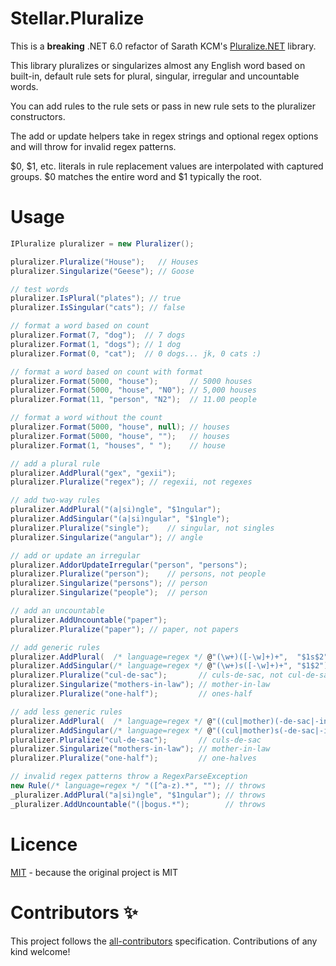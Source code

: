 # Stellar.Pluralize
This is a **breaking** .NET 6.0 refactor of Sarath KCM's [Pluralize.NET](https://github.com/sarathkcm/Pluralize.NET) library.

This library pluralizes or singularizes almost any English word based on built-in, default rule sets for plural, singular, irregular and uncountable words.

You can add rules to the rule sets or pass in new rule sets to the pluralizer constructors.

The add or update helpers take in regex strings and optional regex options and will throw for invalid regex patterns.

$0, $1, etc. literals in rule replacement values are interpolated with captured groups. $0 matches the entire word and $1 typically the root.

# Usage
```C#
IPluralize pluralizer = new Pluralizer();

pluralizer.Pluralize("House");   // Houses
pluralizer.Singularize("Geese"); // Goose

// test words
pluralizer.IsPlural("plates"); // true
pluralizer.IsSingular("cats"); // false

// format a word based on count
pluralizer.Format(7, "dog");  // 7 dogs
pluralizer.Format(1, "dogs"); // 1 dog
pluralizer.Format(0, "cat");  // 0 dogs... jk, 0 cats :)

// format a word based on count with format
pluralizer.Format(5000, "house");       // 5000 houses
pluralizer.Format(5000, "house", "N0"); // 5,000 houses
pluralizer.Format(11, "person", "N2");  // 11.00 people

// format a word without the count 
pluralizer.Format(5000, "house", null); // houses
pluralizer.Format(5000, "house", "");   // houses
pluralizer.Format(1, "houses", " ");    // house

// add a plural rule
pluralizer.AddPlural("gex", "gexii");
pluralizer.Pluralize("regex"); // regexii, not regexes

// add two-way rules
pluralizer.AddPlural("(a|si)ngle", "$1ngular");
pluralizer.AddSingular("(a|si)ngular", "$1ngle");
pluralizer.Pluralize("single");    // singular, not singles
pluralizer.Singularize("angular"); // angle

// add or update an irregular
pluralizer.AddorUpdateIrregular("person", "persons");
pluralizer.Pluralize("person");    // persons, not people
pluralizer.Singularize("persons"); // person
pluralizer.Singularize("people");  // person

// add an uncountable
pluralizer.AddUncountable("paper");
pluralizer.Pluralize("paper"); // paper, not papers

// add generic rules
pluralizer.AddPlural(  /* language=regex */ @"(\w+)([-\w]+)+",  "$1s$2");
pluralizer.AddSingular(/* language=regex */ @"(\w+)s([-\w]+)+", "$1$2");
pluralizer.Pluralize("cul-de-sac");       // culs-de-sac, not cul-de-sacs
pluralizer.Singularize("mothers-in-law"); // mother-in-law
pluralizer.Pluralize("one-half");         // ones-half

// add less generic rules
pluralizer.AddPlural(  /* language=regex */ @"((cul|mother)(-de-sac|-in-law))",  "$2s$3");
pluralizer.AddSingular(/* language=regex */ @"((cul|mother)s(-de-sac|-in-law))", "$2$3");
pluralizer.Pluralize("cul-de-sac");       // culs-de-sac
pluralizer.Singularize("mothers-in-law"); // mother-in-law
pluralizer.Pluralize("one-half");         // one-halves

// invalid regex patterns throw a RegexParseException
new Rule(/* language=regex */ "([^a-z).*", ""); // throws
_pluralizer.AddPlural("a|si)ngle", "$1ngular"); // throws
_pluralizer.AddUncountable("(|bogus.*");        // throws
```

# Licence
[MIT](https://github.com/cloudkitects/Stellar.Pluralize/blob/master/LICENCE) - because the original project is MIT

# Contributors ✨
This project follows the [all-contributors](https://github.com/all-contributors/all-contributors) specification. Contributions of any kind welcome!
